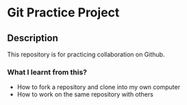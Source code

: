 # Git Practice Project

## Description

This repository is for practicing collaboration on Github.

### What I learnt from this?
- How to fork a repository and clone into my own computer
- How to work on the same repository with others
